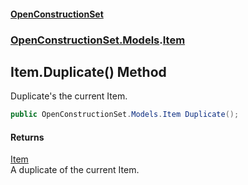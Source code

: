 #### [OpenConstructionSet](index 'index')
### [OpenConstructionSet.Models](index#OpenConstructionSet_Models 'OpenConstructionSet.Models').[Item](Z9pYmp3jhG_PhNCQ0nlOeg 'OpenConstructionSet.Models.Item')
## Item.Duplicate() Method
Duplicate's the current Item.  
```csharp
public OpenConstructionSet.Models.Item Duplicate();
```
#### Returns
[Item](Z9pYmp3jhG_PhNCQ0nlOeg 'OpenConstructionSet.Models.Item')  
A duplicate of the current Item.
